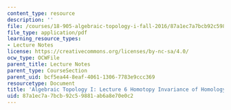 ```yaml
---
content_type: resource
description: ''
file: /courses/18-905-algebraic-topology-i-fall-2016/87a1ec7a7bcb92c59881ab6a8e70e0c2_MIT18_905F16_lec6.pdf
file_type: application/pdf
learning_resource_types:
- Lecture Notes
license: https://creativecommons.org/licenses/by-nc-sa/4.0/
ocw_type: OCWFile
parent_title: Lecture Notes
parent_type: CourseSection
parent_uid: bcf5ea44-8eaf-4061-1306-7783e9ccc369
resourcetype: Document
title: 'Algebraic Topology I: Lecture 6 Homotopy Invariance of Homology'
uid: 87a1ec7a-7bcb-92c5-9881-ab6a8e70e0c2
---
```

